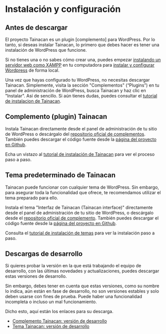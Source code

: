 # Instalación y configuración


## Antes de descargar

El proyecto Tainacan es un plugin [complemento] para WordPress. Por lo tanto, si deseas instalar Tainacan, lo primero que debes hacer es tener una instalación de WordPress que funcione.

Si no tienes una o no sabes cómo crear una, puedes empezar [instalando un servidor web como XAMPP](/es-mx/xampp) en tu computadora para [instalar y configurar Wordpress](/es-mx/wordpress) de forma local.

Una vez que hayas configurado tu WordPress, no necesitas descargar Tainacan. Simplemente, visita la sección "Complementos" (“Plugins”) en tu panel de administración de WordPress, busca Tainacan y haz clic en "Instalar". Así de sencillo. Si aún tienes dudas, puedes consultar el [tutorial de instalacion de Tainacan](/es-mx/tainacan).

## Complemento (plugin) Tainacan 

Instala Tainacan directamente desde el panel de administración de tu sitio de WordPress o descárgalo del [repositorio oficial de complementos](https://es.wordpress.org/plugins/tainacan/). También puedes descargar el código fuente desde la [página del proyecto en Github](https://github.com/tainacan/tainacan).

Echa un vistazo al [tutorial de instalación de Tainacan](/es-mx/tainacan#como-instalar-el-plugin-tainacan-en-wordpress) para ver el proceso paso a paso.

## Tema predeterminado de Tainacan 

Tainacan puede funcionar con cualquier tema de WordPress. Sin embargo, para asegurar toda la funcionalidad que ofrece, te recomendamos utilizar el tema preparado para ello.

Instala el tema "Interfaz de Tainacan (Tainacan interface)" directamente desde el panel de administración de tu sitio de WordPress, o descárgalo desde el [repositorio oficial de complemento](https://es.wordpress.org/themes/tainacan-interface/). También puedes descargar el código fuente desde la [página del proyecto en Github](https://github.com/tainacan/tainacan-theme).

Consulta el [tutorial de instalación de temas](/es-mx/theme#tema) para ver la instalación paso a paso.

## Descargas de desarrollo 

Si quieres probar la versión en la que está trabajando el equipo de desarrollo, con las últimas novedades y actualizaciones, puedes descargar estas versiones de desarrollo.

Sin embargo, debes tener en cuenta que estas versiones, como su nombre lo indica, aún están en fase de desarrollo, no son versiones estables y solo deben usarse con fines de prueba. Puede haber una funcionalidad incompleta o incluso un mal funcionamiento.

Dicho esto, aquí están los enlaces para su descarga.

* [Complemento Tainacan: versión de desarrollo](https://tainacan.org/wp-content/uploads/nightly-builds/tainacan-nightly.zip)  
* [Tema Tainacan: versión de desarrollo](https://tainacan.org/wp-content/uploads/nightly-builds/tainacan-interface-nightly.zip)
